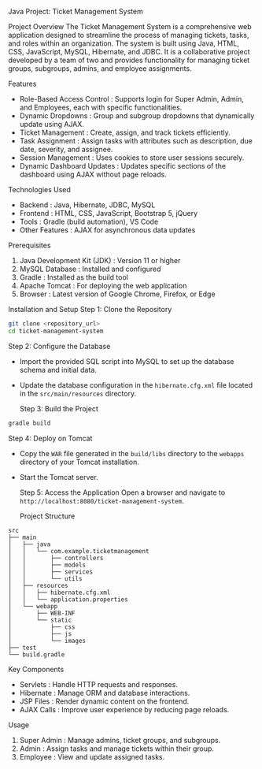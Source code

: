   Java Project: Ticket Management System

  Project Overview
The Ticket Management System is a comprehensive web application designed to streamline the process of managing tickets, tasks, and roles within an organization. The system is built using Java, HTML, CSS, JavaScript, MySQL, Hibernate, and JDBC. It is a collaborative project developed by a team of two and provides functionality for managing ticket groups, subgroups, admins, and employee assignments.

  Features
-  Role-Based Access Control : Supports login for Super Admin, Admin, and Employees, each with specific functionalities.
-  Dynamic Dropdowns : Group and subgroup dropdowns that dynamically update using AJAX.
-  Ticket Management : Create, assign, and track tickets efficiently.
-  Task Assignment : Assign tasks with attributes such as description, due date, severity, and assignee.
-  Session Management : Uses cookies to store user sessions securely.
-  Dynamic Dashboard Updates : Updates specific sections of the dashboard using AJAX without page reloads.

  Technologies Used
-  Backend : Java, Hibernate, JDBC, MySQL
-  Frontend : HTML, CSS, JavaScript, Bootstrap 5, jQuery
-  Tools : Gradle (build automation), VS Code
-  Other Features : AJAX for asynchronous data updates

  Prerequisites
1.  Java Development Kit (JDK) : Version 11 or higher
2.  MySQL Database : Installed and configured
3.  Gradle : Installed as the build tool
4.  Apache Tomcat : For deploying the web application
5.  Browser : Latest version of Google Chrome, Firefox, or Edge

  Installation and Setup
  Step 1: Clone the Repository
```bash
git clone <repository_url>
cd ticket-management-system
```

  Step 2: Configure the Database
- Import the provided SQL script into MySQL to set up the database schema and initial data.
- Update the database configuration in the `hibernate.cfg.xml` file located in the `src/main/resources` directory.

  Step 3: Build the Project
```bash
gradle build
```

  Step 4: Deploy on Tomcat
- Copy the `WAR` file generated in the `build/libs` directory to the `webapps` directory of your Tomcat installation.
- Start the Tomcat server.

  Step 5: Access the Application
Open a browser and navigate to `http://localhost:8080/ticket-management-system`.

  Project Structure
```
src
├── main
│   ├── java
│   │   └── com.example.ticketmanagement
│   │       ├── controllers
│   │       ├── models
│   │       ├── services
│   │       └── utils
│   ├── resources
│   │   ├── hibernate.cfg.xml
│   │   └── application.properties
│   └── webapp
│       ├── WEB-INF
│       └── static
│           ├── css
│           ├── js
│           └── images
├── test
└── build.gradle
```

  Key Components
-  Servlets : Handle HTTP requests and responses.
-  Hibernate : Manage ORM and database interactions.
-  JSP Files : Render dynamic content on the frontend.
-  AJAX Calls : Improve user experience by reducing page reloads.

  Usage
1.  Super Admin : Manage admins, ticket groups, and subgroups.
2.  Admin : Assign tasks and manage tickets within their group.
3.  Employee : View and update assigned tasks.



